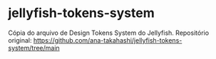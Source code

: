 # jellyfish-tokens-system

Cópia do arquivo de Design Tokens System do Jellyfish.
Repositório original: https://github.com/ana-takahashi/jellyfish-tokens-system/tree/main
